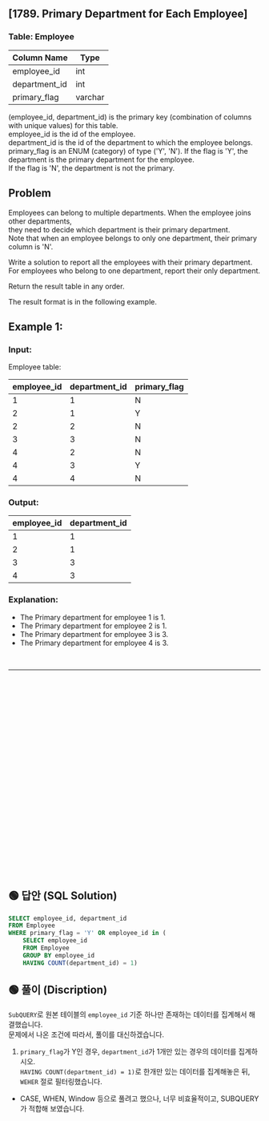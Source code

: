 ## [1789. Primary Department for Each Employee]

### Table: Employee


| Column Name   |  Type   |
|---------------|---------|
| employee_id   | int     |
| department_id | int     |
| primary_flag  | varchar |

(employee_id, department_id) is the primary key (combination of columns with unique values) for this table.  
employee_id is the id of the employee.  
department_id is the id of the department to which the employee belongs.  
primary_flag is an ENUM (category) of type ('Y', 'N'). If the flag is 'Y', the department is the primary department for the employee.  
If the flag is 'N', the department is not the primary.  
 
## Problem 
Employees can belong to multiple departments. When the employee joins other departments,  
they need to decide which department is their primary department.  
Note that when an employee belongs to only one department, their primary column is 'N'.  

Write a solution to report all the employees with their primary department.  
For employees who belong to one department, report their only department.  

Return the result table in any order.  

The result format is in the following example.  

 

## Example 1:

### Input: 

Employee table:


| employee_id | department_id | primary_flag |
|-------------|---------------|--------------|
| 1           | 1             | N            |
| 2           | 1             | Y            |
| 2           | 2             | N            |
| 3           | 3             | N            |
| 4           | 2             | N            |
| 4           | 3             | Y            |
| 4           | 4             | N            |

### Output: 

| employee_id | department_id |
|-------------|---------------|
| 1           | 1             |
| 2           | 1             |
| 3           | 3             |
| 4           | 3             |

### Explanation: 
- The Primary department for employee 1 is 1.
- The Primary department for employee 2 is 1.
- The Primary department for employee 3 is 3.
- The Primary department for employee 4 is 3.


<br/>

---

<br/>
<br/>
<br/>
<br/>
<br/>
<br/>
<br/>
<br/>
<br/>
<br/>
<br/>
<br/>
<br/>
<br/>
<br/>
<br/>
<br/>
<br/>
<br/>
<br/>
<br/>
<br/>
<br/>


## 🟢 답안 (SQL Solution)

```sql
SELECT employee_id, department_id
FROM Employee 
WHERE primary_flag = 'Y' OR employee_id in (
    SELECT employee_id
    FROM Employee
    GROUP BY employee_id 
    HAVING COUNT(department_id) = 1)
```

## 🟢 풀이 (Discription)
`SubQUERY`로 원본 테이블의 `employee_id` 기준 하나만 존재하는 데이터를 집계해서 해결했습니다.   
문제에서 나온 조건에 따라서, 풀이를 대신하겠습니다. 

1. `primary_flag`가 Y인 경우, `department_id`가 1개만 있는 경우의 데이터를 집계하시오.  
`HAVING COUNT(department_id) = 1)`로 한개만 있는 데이터를 집계해놓은 뒤, `WEHER` 절로 필터링했습니다.   
* CASE, WHEN, Window 등으로 풀려고 했으나, 너무 비효율적이고, SUBQUERY가 적합해 보였습니다.